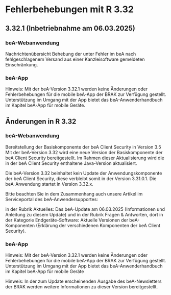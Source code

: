 # Fehlerbehebungen mit R 3.32

## 3.32.1 (Inbetriebnahme am 06.03.2025)

### beA-Webanwendung

Nachrichtenübersicht
Behebung der unter Fehler im beA nach fehlgeschlagenem Versand aus einer Kanzleisoftware gemeldeten Einschränkung.

### beA-App

Hinweis: Mit der beA-Version 3.32.1 werden keine Änderungen oder Fehlerbehebungen für die mobile beA-App der BRAK zur Verfügung gestellt. Unterstützung im Umgang mit der App bietet das beA-Anwenderhandbuch im Kapitel beA-App für mobile Geräte.

## Änderungen in R 3.32

### beA-Webanwendung

Bereitstellung der Basiskomponente der beA Client Security in Version 3.5
Mit der beA-Version 3.32 wird eine neue Version der Basiskomponente der beA Client Security bereitgestellt. Im Rahmen dieser Aktualisierung wird die in der beA Client Security enthaltene Java-Version aktualisiert. 

Die beA-Version 3.32 beinhaltet kein Update der Anwendungskomponente der beA Client Security, diese verbleibt somit in der Version 3.31.0.1. Die beA-Anwendung startet in Version 3.32.x.

Bitte beachten Sie in dem Zusammenhang auch unsere Artikel im Serviceportal des beA-Anwendersupportes:

in der Rubrik Aktuelles: Das beA-Update am 06.03.2025 (Informationen und Anleitung zu diesem Update) und
in der Rubrik Fragen & Antworten, dort in der Kategorie Endgeräte-Software: Aktuelle Versionen der beA-Komponenten (Erklärung der verschiedenen Komponenten der beA Client Security).

### beA-App

Hinweis: Mit der beA-Version 3.32.1 werden keine Änderungen oder Fehlerbehebungen für die mobile beA-App der BRAK zur Verfügung gestellt. Unterstützung im Umgang mit der App bietet das beA-Anwenderhandbuch im Kapitel beA-App für mobile Geräte

Hinweis: In der zum Update erscheinenden Ausgabe des beA-Newsletters der BRAK werden weitere Informationen zu dieser Version bereitgestellt.

